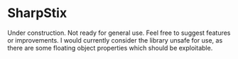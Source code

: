 # SharpStix

Under construction.
Not ready for general use.
Feel free to suggest features or improvements.
I would currently consider the library unsafe for use, as there are some floating object properties which should be exploitable.
